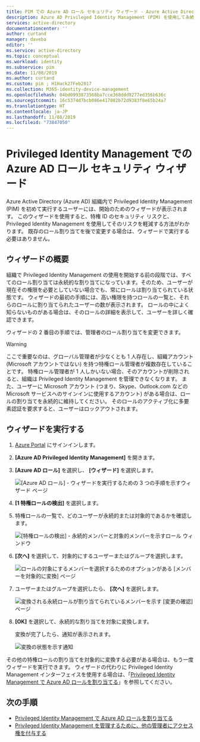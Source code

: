 ```yaml
---
title: PIM での Azure AD ロール セキュリティ ウィザード - Azure Active Directory | Microsoft Docs
description: Azure AD Privileged Identity Management (PIM) を使用して永続的な特権 Azure AD ロールの割り当てを対象的に変換するために使用できるセキュリティ ウィザードについて説明します。
services: active-directory
documentationcenter: ''
author: curtand
manager: daveba
editor: ''
ms.service: active-directory
ms.topic: conceptual
ms.workload: identity
ms.subservice: pim
ms.date: 11/08/2019
ms.author: curtand
ms.custom: pim ; H1Hack27Feb2017
ms.collection: M365-identity-device-management
ms.openlocfilehash: 04bd0993873568ba7cce368ddd9277ed356b636c
ms.sourcegitcommit: 16c5374d7bcb086e417802b72d9383f8e65b24a7
ms.translationtype: HT
ms.contentlocale: ja-JP
ms.lasthandoff: 11/08/2019
ms.locfileid: "73847050"
---
```

# <a name="azure-ad-roles-security-wizard-in-privileged-identity-management"></a>Privileged Identity Management での Azure AD ロール セキュリティ ウィザード

Azure Active Directory (Azure AD) 組織内で Privileged Identity Management (PIM) を初めて実行するユーザーには、開始のためのウィザードが表示されます。 このウィザードを使用すると、特権 ID のセキュリティ リスクと、Privileged Identity Management を使用してそのリスクを軽減する方法がわかります。 既存のロール割り当てを後で変更する場合は、ウィザードで実行する必要はありません。

## <a name="wizard-overview"></a>ウィザードの概要

組織で Privileged Identity Management の使用を開始する前の段階では、すべてのロール割り当ては永続的な割り当てになっています。そのため、ユーザーが現在その権限を必要としていない場合でも、常にロールは割り当てられている状態です。 ウィザードの最初の手順には、高い権限を持つロールの一覧と、それらのロールに割り当てられたユーザーの数が表示されます。 ロールの中によく知らないものがある場合は、そのロールの詳細を表示して、ユーザーを詳しく確認できます。

ウィザードの 2 番目の手順では、管理者のロール割り当てを変更できます。  

> [!WARNING]
> ここで重要なのは、グローバル管理者が少なくとも 1 人存在し、組織アカウント (Microsoft アカウントではない) を持つ特権ロール管理者が複数存在していることです。 特権ロール管理者が 1 人しかいない場合、そのアカウントが削除されると、組織は Privileged Identity Management を管理できなくなります。
> また、ユーザーに Microsoft アカウント (つまり、Skype、Outlook.com などの Microsoft サービスへのサインインに使用するアカウント) がある場合は、ロールの割り当てを永続的に維持してください。 そのロールのアクティブ化に多要素認証を要求すると、ユーザーはロックアウトされます。

## <a name="run-the-wizard"></a>ウィザードを実行する

1. [Azure Portal](https://portal.azure.com/) にサインインします。

1. **[Azure AD Privileged Identity Management]** を開きます。

1. **[Azure AD ロール]** を選択し、 **[ウィザード]** を選択します。

    ![[Azure AD ロール] - ウィザードを実行するための 3 つの手順を示すウィザード ページ](./media/pim-security-wizard/wizard-start.png)

1. **[1 特権ロールの検出]** を選択します。

1. 特権ロールの一覧で、どのユーザーが永続的または対象的であるかを確認します。

    ![[特権ロールの検出] - 永続的メンバーと対象的メンバーを示すロール ウィンドウ](./media/pim-security-wizard/discover-privileged-roles-users.png)

1. **[次へ]** を選択して、対象的にするユーザーまたはグループを選択します。

    ![ロールの対象にするメンバーを選択するためのオプションがある [メンバーを対象的に変換] ページ](./media/pim-security-wizard/convert-members-eligible.png)

1. ユーザーまたはグループを選択したら、 **[次へ]** を選択します。

    ![変換される永続ロールが割り当てられているメンバーを示す [変更の確認] ページ](./media/pim-security-wizard/review-changes.png)

1. **[OK]** を選択して、永続的な割り当てを対象に変換します。

    変換が完了したら、通知が表示されます。

    ![変換の状態を示す通知](./media/pim-security-wizard/notification-completion.png)

その他の特権ロールの割り当てを対象的に変換する必要がある場合は、もう一度ウィザードを実行できます。 ウィザードの代わりに Privileged Identity Management インターフェイスを使用する場合は、「[Privileged Identity Management で Azure AD ロールを割り当てる](pim-how-to-add-role-to-user.md)」を参照してください。

## <a name="next-steps"></a>次の手順

- [Privileged Identity Management で Azure AD ロールを割り当てる](pim-how-to-add-role-to-user.md)
- [Privileged Identity Management を管理するために、他の管理者にアクセス権を付与する](pim-how-to-give-access-to-pim.md)
